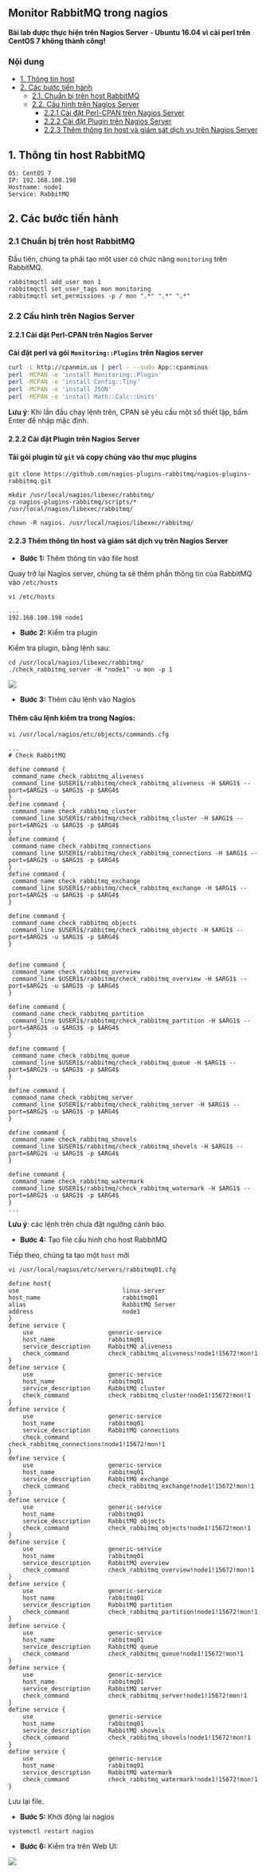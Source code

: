 ## Monitor RabbitMQ trong nagios

**Bài lab được thực hiện trên Nagios Server - Ubuntu 16.04 vì cài perl trên CentOS 7 không thành công!**

### Nội dung

- [ 1. Thông tin host ](#1)
- [ 2. Các bước tiến hành ](#2)
    - [ 2.1. Chuẩn bị trên host RabbitMQ ](#2.1)
    - [ 2.2. Cấu hình trên Nagios Server](#2.2)
        - [ 2.2.1 Cài đặt Perl-CPAN trên Nagios Server ](#2.2.1)
        - [ 2.2.2 Cài đặt Plugin trên Nagios Server ](#2.2.2)
        - [ 2.2.3 Thêm thông tin host và giám sát dịch vụ trên Nagios Server](#2.2.3)
        
<a name="1"></a>
## 1. Thông tin host RabbitMQ

```
OS: CentOS 7
IP: 192.168.100.198
Hostname: node1
Service: RabbitMQ
```

<a name="2"></a>
## 2. Các bước tiến hành

<a name="2.1"></a>
### 2.1 Chuẩn bị trên host RabbitMQ

Đầu tiên, chúng ta phải tạo một user có chức năng `monitoring` trên RabbitMQ.

```
rabbitmqctl add_user mon 1
rabbitmqctl set_user_tags mon monitoring
rabbitmqctl set_permissions -p / mon ".*" ".*" ".*" 
```

<a name="2.2"></a>
### 2.2 Cấu hình trên Nagios Server

<a name="2.2.1"></a>
#### 2.2.1 Cài đặt Perl-CPAN trên Nagios Server

**Cài đặt perl và gói `Monitoring::Plugins` trên Nagios server**

```sh
curl -L http://cpanmin.us | perl - --sudo App::cpanminus
perl -MCPAN -e 'install Monitoring::Plugin'
perl -MCPAN -e 'install Config::Tiny'
perl -MCPAN -e 'install JSON'
perl -MCPAN -e 'install Math::Calc::Units'
```

**Lưu ý**: Khi lần đầu chạy lệnh trên, CPAN sẽ yêu cầu một số thiết lập, bấm Enter để nhập mặc định.

<a name="2.2.2"></a>
#### 2.2.2 Cài đặt Plugin trên Nagios Server

#### Tải gói plugin từ `git` và copy chúng vào thư mục plugins

```
git clone https://github.com/nagios-plugins-rabbitmq/nagios-plugins-rabbitmq.git

mkdir /usr/local/nagios/libexec/rabbitmq/
cp nagios-plugins-rabbitmq/scripts/* /usr/local/nagios/libexec/rabbitmq/

chown -R nagios. /usr/local/nagios/libexec/rabbitmq/
```

<a name="2.2.3"></a>
#### 2.2.3 Thêm thông tin host và giám sát dịch vụ trên Nagios Server

- **Bước 1:** Thêm thông tin vào file host

Quay trở lại Nagios server, chúng ta sẽ thêm phần thông tin của RabbitMQ vào `/etc/hosts`

```
vi /etc/hosts
```

```
...
192.168.100.198 node1
```
- **Bước 2:** Kiểm tra plugin

Kiểm tra plugin, bằng lệnh sau:

```
cd /usr/local/nagios/libexec/rabbitmq/
./check_rabbitmq_server -H "node1" -u mon -p 1
```

<img src="../../images/plugin-rabbitmq1.png" />

- **Bước 3:** Thêm câu lệnh vào Nagios

#### Thêm câu lệnh kiểm tra trong Nagios:

```
vi /usr/local/nagios/etc/objects/commands.cfg
```

```
...
# Check RabbitMQ

define command {
 command_name check_rabbitmq_aliveness
 command_line $USER1$/rabbitmq/check_rabbitmq_aliveness -H $ARG1$ --port=$ARG2$ -u $ARG3$ -p $ARG4$
}
define command {
 command_name check_rabbitmq_cluster 
 command_line $USER1$/rabbitmq/check_rabbitmq_cluster -H $ARG1$ --port=$ARG2$ -u $ARG3$ -p $ARG4$
}
define command {
 command_name check_rabbitmq_connections
 command_line $USER1$/rabbitmq/check_rabbitmq_connections -H $ARG1$ --port=$ARG2$ -u $ARG3$ -p $ARG4$
}
define command {
 command_name check_rabbitmq_exchange
 command_line $USER1$/rabbitmq/check_rabbitmq_exchange -H $ARG1$ --port=$ARG2$ -u $ARG3$ -p $ARG4$
}

define command {
 command_name check_rabbitmq_objects
 command_line $USER1$/rabbitmq/check_rabbitmq_objects -H $ARG1$ --port=$ARG2$ -u $ARG3$ -p $ARG4$
}


define command {
 command_name check_rabbitmq_overview
 command_line $USER1$/rabbitmq/check_rabbitmq_overview -H $ARG1$ --port=$ARG2$ -u $ARG3$ -p $ARG4$
}

define command {
 command_name check_rabbitmq_partition
 command_line $USER1$/rabbitmq/check_rabbitmq_partition -H $ARG1$ --port=$ARG2$ -u $ARG3$ -p $ARG4$
}

define command {
 command_name check_rabbitmq_queue
 command_line $USER1$/rabbitmq/check_rabbitmq_queue -H $ARG1$ --port=$ARG2$ -u $ARG3$ -p $ARG4$
}

define command {
 command_name check_rabbitmq_server
 command_line $USER1$/rabbitmq/check_rabbitmq_server -H $ARG1$ --port=$ARG2$ -u $ARG3$ -p $ARG4$
}

define command {
 command_name check_rabbitmq_shovels
 command_line $USER1$/rabbitmq/check_rabbitmq_shovels -H $ARG1$ --port=$ARG2$ -u $ARG3$ -p $ARG4$
}

define command {
 command_name check_rabbitmq_watermark
 command_line $USER1$/rabbitmq/check_rabbitmq_watermark -H $ARG1$ --port=$ARG2$ -u $ARG3$ -p $ARG4$
}
...
```

**Lưu ý**: các lệnh trên chưa đặt ngưỡng cảnh báo.

- **Bước 4:** Tạo file cấu hình cho host RabbitMQ

Tiếp theo, chúng ta tạo một `host` mới

```
vi /usr/local/nagios/etc/servers/rabbitmq01.cfg
```

```
define host{
use                             linux-server
host_name                       rabbitmq01
alias                           RabbitMQ Server
address                         node1
}
define service {
    use                     generic-service
    host_name               rabbitmq01
    service_description     RabbitMQ aliveness
    check_command           check_rabbitmq_aliveness!node1!15672!mon!1
}
define service {
    use                     generic-service
    host_name               rabbitmq01
    service_description     RabbitMQ cluster
    check_command           check_rabbitmq_cluster!node1!15672!mon!1
}
define service {
    use                     generic-service
    host_name               rabbitmq01
    service_description     RabbitMQ connections
    check_command           check_rabbitmq_connections!node1!15672!mon!1
}
define service {
    use                     generic-service
    host_name               rabbitmq01
    service_description     RabbitMQ exchange
    check_command           check_rabbitmq_exchange!node1!15672!mon!1
}
define service {
    use                     generic-service
    host_name               rabbitmq01
    service_description     RabbitMQ objects 
    check_command           check_rabbitmq_objects!node1!15672!mon!1
}
define service {
    use                     generic-service
    host_name               rabbitmq01
    service_description     RabbitMQ overview  
    check_command           check_rabbitmq_overview!node1!15672!mon!1
}
define service {
    use                     generic-service
    host_name               rabbitmq01
    service_description     RabbitMQ partition 
    check_command           check_rabbitmq_partition!node1!15672!mon!1
}
define service {
    use                     generic-service
    host_name               rabbitmq01
    service_description     RabbitMQ queue
    check_command           check_rabbitmq_queue!node1!15672!mon!1
}
define service {
    use                     generic-service
    host_name               rabbitmq01
    service_description     RabbitMQ server 
    check_command           check_rabbitmq_server!node1!15672!mon!1
}
define service {
    use                     generic-service
    host_name               rabbitmq01
    service_description     RabbitMQ shovels 
    check_command           check_rabbitmq_shovels!node1!15672!mon!1
}
define service {
    use                     generic-service
    host_name               rabbitmq01
    service_description     RabbitMQ watermark
    check_command           check_rabbitmq_watermark!node1!15672!mon!1
}
```

Lưu lại file.

- **Bước 5:** Khởi động lại nagios

```
systemctl restart nagios
```

- **Bước 6:** Kiểm tra trên Web UI:

<img src="../../images/plugin-rabbitmq2.png">